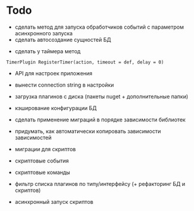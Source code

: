 ﻿# Todo

+ сделать метод для запуска обработчиков событий с параметром асинхронного запуска
+ сделать автосоздание сущностей БД
- сделать у таймера метод 
```
TimerPlugin RegisterTimer(action, timeout = def, delay = 0)
```
- API для настроек приложения
- вынести connection string в настройки
- загрузка плагинов с диска (пакеты nuget + дополнительные папки)
- кэширование конфигурации БД
- сделать применение миграций в порядке зависимости библиотек
- придумать, как автоматически копировать зависимости зависимостей

- миграции для скриптов
- скриптовые события
- скриптовые команды
- фильтр списка плагинов по типу/интерфейсу (+ рефакторинг БД и скриптов)
- асинхронный запуск скриптов